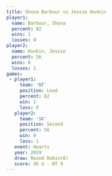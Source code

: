 ```yaml
---
title: Shona Barbour vs Jessie Hunkin
player1:              
  name: Barbour, Shona
  percent: 82         
  wins: 1             
  losses: 0           
player2:              
  name: Hunkin, Jessie
  percent: 56         
  wins: 0             
  losses: 1           
games:
 - player1:        
     team: 'NT'    
     position: Lead
     percent: 82   
     win: 1        
     loss: 0       
   player2:          
     team: 'SK'      
     position: Second
     percent: 56     
     win: 0          
     loss: 1         
   event: Hearts       
   year: 2019          
   draw: Round Robin(8)
   score: SK 4 - NT 9  
---
```

